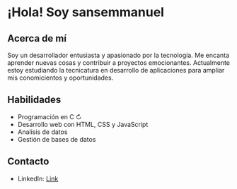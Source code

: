 # ¡Hola! Soy sansemmanuel

## Acerca de mí
Soy un desarrollador entusiasta y apasionado por la tecnología. Me encanta aprender nuevas cosas y contribuir a proyectos emocionantes.
Actualmente estoy estudiando la tecnicatura en desarrollo de aplicaciones para ampliar mis conomicientos y oportunidades.

## Habilidades
- Programación en C ↻
- Desarrollo web con HTML, CSS y JavaScript
- Analisis de datos
- Gestión de bases de datos


## Contacto
- LinkedIn: [Link](https://www.linkedin.com/in/emmanuel-sansberro/)



